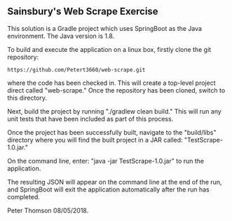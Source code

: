 Sainsbury's Web Scrape Exercise
-------------------------------

This solution is a Gradle project which uses SpringBoot as the Java environment. The Java version is 1.8.

To build and execute the application on a linux box, firstly clone the git repository:

    https://github.com/Petert3660/web-scrape.git

where the code has been checked in. This will create a top-level project direct called "web-scrape." Once the
repository has been cloned, switch to this directory.

Next, build the project by running "./gradlew clean build." This will run any unit tests that have been included as
part of this process.

Once the project has been successfully built, navigate to the "build/libs" directory where you will find the built 
project in a JAR called: "TestScrape-1.0.jar."

On the command line, enter: "java -jar TestScrape-1.0.jar" to run the application.

The resulting JSON will appear on the command line at the end of the run, and SpringBoot will exit the application 
automatically after the run has completed.

Peter Thomson
08/05/2018.

